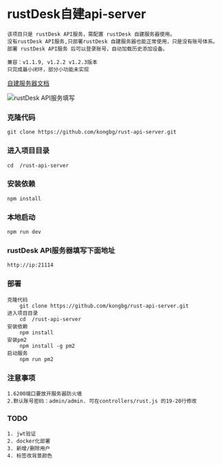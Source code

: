 # rustDesk自建api-server

    该项目只是 rustDesk API服务，需配置 rustDesk 自建服务器使用。
    没有rustDesk API服务,只部署rustDesk 自建服务器也能正常使用，只是没有账号体系。
    部署 rustDesk API服务 后可以登录账号，自动加载历史添加设备。

    兼容：v1.1.9, v1.2.2 v1.2.3版本
    只完成最小闭环，部分小功能未实现
	
[自建服务器文档](https://rustdesk.com/docs/zh-cn/self-host/)


![rustDesk API服务填写](https://imgse.com/i/piF19IK)


### 克隆代码
    git clone https://github.com/kongbg/rust-api-server.git

### 进入项目目录
    cd  /rust-api-server

### 安装依赖
    npm install

### 本地启动
    npm run dev

### rustDesk API服务器填写下面地址
    http://ip:21114

### 部署
    克隆代码
        git clone https://github.com/kongbg/rust-api-server.git
    进入项目目录
        cd  /rust-api-server
    安装依赖
        npm install
    安装pm2
        npm install -g pm2
    启动服务
        npm run pm2

### 注意事项
    1.6200端口要放开服务器防火墙
    2.默认账号密码：admin/admin. 可在controllers/rust.js 的19-20行修改

### TODO
    1. jwt验证
    2. docker化部署
    3. 新增/删除用户
    4. 标签改背景颜色

